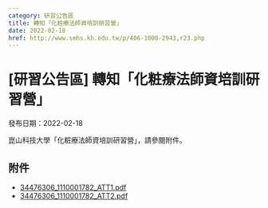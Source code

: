 ```yaml
---
category: 研習公告區
title: 轉知「化粧療法師資培訓研習營」
date: 2022-02-18
href: http://www.smhs.kh.edu.tw/p/406-1000-2943,r23.php
---
```


# [研習公告區] 轉知「化粧療法師資培訓研習營」

發布日期：2022-02-18

<div><div></div><div>崑山科技大學「化粧療法師資培訓研習營」，請參閱附件。</div></div>

## 附件

- [34476306_1110001782_ATT1.pdf](https://www.smhs.kh.edu.tw/var/file/0/1000/attach/33/pta_2662_4846463_66762.pdf)
- [34476306_1110001782_ATT2.pdf](https://www.smhs.kh.edu.tw/var/file/0/1000/attach/33/pta_2663_2881538_66763.pdf)
